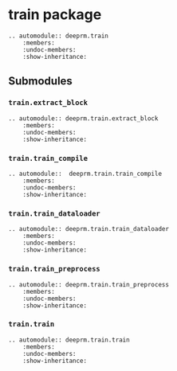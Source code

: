 # train package

```{eval-rst}
.. automodule:: deeprm.train
    :members:
    :undoc-members:
    :show-inheritance:
```


## Submodules

### `train.extract_block`

```{eval-rst}
.. automodule:: deeprm.train.extract_block
    :members:
    :undoc-members:
    :show-inheritance:
```


### `train.train_compile`

```{eval-rst}
.. automodule::  deeprm.train.train_compile
    :members:
    :undoc-members:
    :show-inheritance:
```


### `train.train_dataloader`

```{eval-rst}
.. automodule:: deeprm.train.train_dataloader
    :members:
    :undoc-members:
    :show-inheritance:
```


### `train.train_preprocess`

```{eval-rst}
.. automodule:: deeprm.train.train_preprocess
    :members:
    :undoc-members:
    :show-inheritance:
```


### `train.train`

```{eval-rst}
.. automodule:: deeprm.train.train
    :members:
    :undoc-members:
    :show-inheritance:
```
